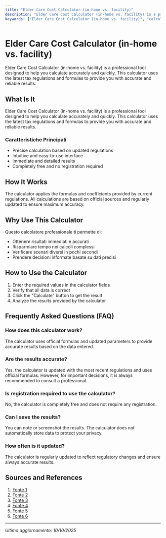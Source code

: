 ```yaml
---
title: "Elder Care Cost Calculator (in-home vs. facility)"
description: "Elder Care Cost Calculator (in-home vs. facility) is a professional tool designed to help you calculate accurately and quickly. This calculator uses the latest tax regulations and formulas to provide you with accurate and reliable results."
keywords: ["Elder Care Cost Calculator (in-home vs. facility)", "calcolatore", "calcolo online"]
---
```


# Elder Care Cost Calculator (in-home vs. facility)

Elder Care Cost Calculator (in-home vs. facility) is a professional tool designed to help you calculate accurately and quickly. This calculator uses the latest tax regulations and formulas to provide you with accurate and reliable results.

## What Is It

Elder Care Cost Calculator (in-home vs. facility) is a professional tool designed to help you calculate accurately and quickly. This calculator uses the latest tax regulations and formulas to provide you with accurate and reliable results.

### Caratteristiche Principali

- Precise calculation based on updated regulations
- Intuitive and easy-to-use interface
- Immediate and detailed results
- Completely free and no registration required

## How It Works

The calculator applies the formulas and coefficients provided by current regulations. All calculations are based on official sources and regularly updated to ensure maximum accuracy.

## Why Use This Calculator

Questo calcolatore professionale ti permette di:

- Ottenere risultati immediati e accurati
- Risparmiare tempo nei calcoli complessi
- Verificare scenari diversi in pochi secondi
- Prendere decisioni informate basate su dati precisi

## How to Use the Calculator

1. Enter the required values in the calculator fields
2. Verify that all data is correct
3. Click the "Calculate" button to get the result
4. Analyze the results provided by the calculator

## Frequently Asked Questions (FAQ)

### How does this calculator work?

The calculator uses official formulas and updated parameters to provide accurate results based on the data entered.

### Are the results accurate?

Yes, the calculator is updated with the most recent regulations and uses official formulas. However, for important decisions, it is always recommended to consult a professional.

### Is registration required to use the calculator?

No, the calculator is completely free and does not require any registration.

### Can I save the results?

You can note or screenshot the results. The calculator does not automatically store data to protect your privacy.

### How often is it updated?

The calculator is regularly updated to reflect regulatory changes and ensure always accurate results.

## Sources and References

1. [Fonte 1](https://www.payingforseniorcare.com/home-care-vs-assisted-living)
2. [Fonte 2](https://www.thehighpointresidence.com/blog/the-cost-of-assisted-living-vs-in-home-care-what-to-consider)
3. [Fonte 3](https://www.washingtonpost.com/nation/interactive/2023/cost-of-nursing-home-eldercare/)
4. [Fonte 4](https://www.nursenextdoor.com/blog/how-much-does-senior-home-care-cost)
5. [Fonte 5](https://www.fvdublin.org/news/aging-at-home-navigating-the-costs-of-in-home-senior-care/)
6. [Fonte 6](http://www.lifeline.com/blog/weighing-the-costs-aging-in-place-vs-long-term-care/)

---

*Ultimo aggiornamento: 10/10/2025*
